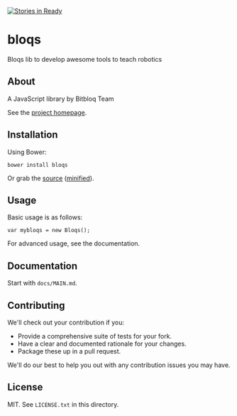 [![Stories in Ready](https://badge.waffle.io/bq/bloqs.png?label=ready&title=Ready)](https://waffle.io/bq/bloqs)
# bloqs

Bloqs lib to develop awesome tools to teach robotics

## About

A JavaScript library by Bitbloq Team

See the [project homepage](https://github.com/bq/bloqs).

## Installation

Using Bower:

    bower install bloqs

Or grab the [source](https://github.com/bq/bloqs/dist/bloqs.js) ([minified](https://github.com/bq/bloqs/dist/bloqs.min.js)).

## Usage

Basic usage is as follows:

    var mybloqs = new Bloqs();

For advanced usage, see the documentation.

## Documentation

Start with `docs/MAIN.md`.

## Contributing

We'll check out your contribution if you:

* Provide a comprehensive suite of tests for your fork.
* Have a clear and documented rationale for your changes.
* Package these up in a pull request.

We'll do our best to help you out with any contribution issues you may have.

## License

MIT. See `LICENSE.txt` in this directory.
